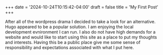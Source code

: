 +++
date = '2024-10-24T10:15:42-04:00'
draft = false
title = 'My First Post'
+++

After all of the wordpress drama I decided to take a look for an alternative. Hugo appeared to be a popular solution.
I am enjoying the local development evnironment I can run. I also do not have high demands for a website and would like
to start using this site as a place to put my thoughts and interests. Having this be a public place give me some sense
of responsibility and expectations associated with what I put here.
